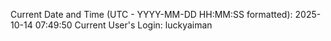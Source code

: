 Current Date and Time (UTC - YYYY-MM-DD HH:MM:SS formatted): 2025-10-14 07:49:50
Current User's Login: luckyaiman
